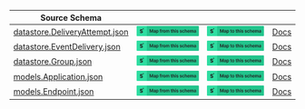 | Source Schema                                                                                                                                |                                                                                                                                                                                                                                                                                                                               |                                                                                                                                                                                                                                                                                                                         |                                                         |
| -------------------------------------------------------------------------------------------------------------------------------------------- | ----------------------------------------------------------------------------------------------------------------------------------------------------------------------------------------------------------------------------------------------------------------------------------------------------------------------------- | ----------------------------------------------------------------------------------------------------------------------------------------------------------------------------------------------------------------------------------------------------------------------------------------------------------------------- | ------------------------------------------------------- |
| [datastore.DeliveryAttempt.json](https://raw.githubusercontent.com/Stedi/registry/main/schemas/convoy/0.1.12/datastore.DeliveryAttempt.json) | [![Map from this schema](/images/MapFromThisSchema.svg)](https://terminal.stedi.com/mappings/import?name=Mapping%20from%20Convoy's%20datastore.DeliveryAttempt%20schema&referrer=registry-repo&source_json_schema=https://raw.githubusercontent.com/Stedi/registry/main/schemas/convoy/0.1.12/datastore.DeliveryAttempt.json) | [![Map to this schema](/images/MapToThisSchema.svg)](https://terminal.stedi.com/mappings/import?name=Mapping%20to%20Convoy's%20datastore.DeliveryAttempt%20schema&referrer=registry-repo&target_json_schema=https://raw.githubusercontent.com/Stedi/registry/main/schemas/convoy/0.1.12/datastore.DeliveryAttempt.json) | [Docs](https://convoy.readme.io/reference/introduction) |
| [datastore.EventDelivery.json](https://raw.githubusercontent.com/Stedi/registry/main/schemas/convoy/0.1.12/datastore.EventDelivery.json)     | [![Map from this schema](/images/MapFromThisSchema.svg)](https://terminal.stedi.com/mappings/import?name=Mapping%20from%20Convoy's%20datastore.EventDelivery%20schema&referrer=registry-repo&source_json_schema=https://raw.githubusercontent.com/Stedi/registry/main/schemas/convoy/0.1.12/datastore.EventDelivery.json)     | [![Map to this schema](/images/MapToThisSchema.svg)](https://terminal.stedi.com/mappings/import?name=Mapping%20to%20Convoy's%20datastore.EventDelivery%20schema&referrer=registry-repo&target_json_schema=https://raw.githubusercontent.com/Stedi/registry/main/schemas/convoy/0.1.12/datastore.EventDelivery.json)     | [Docs](https://convoy.readme.io/reference/introduction) |
| [datastore.Group.json](https://raw.githubusercontent.com/Stedi/registry/main/schemas/convoy/0.1.12/datastore.Group.json)                     | [![Map from this schema](/images/MapFromThisSchema.svg)](https://terminal.stedi.com/mappings/import?name=Mapping%20from%20Convoy's%20datastore.Group%20schema&referrer=registry-repo&source_json_schema=https://raw.githubusercontent.com/Stedi/registry/main/schemas/convoy/0.1.12/datastore.Group.json)                     | [![Map to this schema](/images/MapToThisSchema.svg)](https://terminal.stedi.com/mappings/import?name=Mapping%20to%20Convoy's%20datastore.Group%20schema&referrer=registry-repo&target_json_schema=https://raw.githubusercontent.com/Stedi/registry/main/schemas/convoy/0.1.12/datastore.Group.json)                     | [Docs](https://convoy.readme.io/reference/introduction) |
| [models.Application.json](https://raw.githubusercontent.com/Stedi/registry/main/schemas/convoy/0.1.12/models.Application.json)               | [![Map from this schema](/images/MapFromThisSchema.svg)](https://terminal.stedi.com/mappings/import?name=Mapping%20from%20Convoy's%20models.Application%20schema&referrer=registry-repo&source_json_schema=https://raw.githubusercontent.com/Stedi/registry/main/schemas/convoy/0.1.12/models.Application.json)               | [![Map to this schema](/images/MapToThisSchema.svg)](https://terminal.stedi.com/mappings/import?name=Mapping%20to%20Convoy's%20models.Application%20schema&referrer=registry-repo&target_json_schema=https://raw.githubusercontent.com/Stedi/registry/main/schemas/convoy/0.1.12/models.Application.json)               | [Docs](https://convoy.readme.io/reference/introduction) |
| [models.Endpoint.json](https://raw.githubusercontent.com/Stedi/registry/main/schemas/convoy/0.1.12/models.Endpoint.json)                     | [![Map from this schema](/images/MapFromThisSchema.svg)](https://terminal.stedi.com/mappings/import?name=Mapping%20from%20Convoy's%20models.Endpoint%20schema&referrer=registry-repo&source_json_schema=https://raw.githubusercontent.com/Stedi/registry/main/schemas/convoy/0.1.12/models.Endpoint.json)                     | [![Map to this schema](/images/MapToThisSchema.svg)](https://terminal.stedi.com/mappings/import?name=Mapping%20to%20Convoy's%20models.Endpoint%20schema&referrer=registry-repo&target_json_schema=https://raw.githubusercontent.com/Stedi/registry/main/schemas/convoy/0.1.12/models.Endpoint.json)                     | [Docs](https://convoy.readme.io/reference/introduction) |
